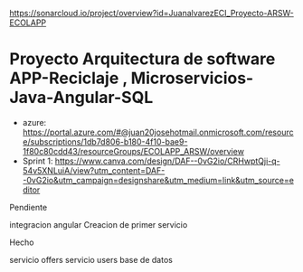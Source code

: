 https://sonarcloud.io/project/overview?id=JuanalvarezECI_Proyecto-ARSW-ECOLAPP

# Proyecto Arquitectura de software APP-Reciclaje , Microservicios-Java-Angular-SQL
- azure: https://portal.azure.com/#@juan20josehotmail.onmicrosoft.com/resource/subscriptions/1db7d806-b180-4f10-bae9-1f80c80cdd43/resourceGroups/ECOLAPP_ARSW/overview
- Sprint 1: https://www.canva.com/design/DAF--0vG2io/CRHwptQji-q-54v5XNLuiA/view?utm_content=DAF--0vG2io&utm_campaign=designshare&utm_medium=link&utm_source=editor

Pendiente 


integracion angular
Creacion de primer servicio

Hecho


servicio offers
servicio users
base de datos
